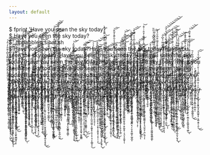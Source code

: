 ```yaml
---
layout: default
---
```

$ fprint 'Have you seen the sky today?'  
$ Have you seen the sky today?   
$ ./jpdabbles_sihat.sh  
$ Have you seen the sky today?Have you seen the sky today?Have you seen the sky today?Have you seen the sky today?Have you seen the sky today?Have you seen the sky today?Have you seen the sky today?Have you seen the sky today?Have you seen the sky today?Have you seen the sky today?Have you seen the sky today?
a̸̡̡̳̻̦͍̞̤̩̜̼͇̜̖̭̠̯̘̎̓́̔̔̄̎̿͂͌̓̋̾͂̔̈́̿̃́͂̎͗̿͒͂͒̿͊̈́̈́̀̕v̵̧̛̛̦̜͇͉͎͚̼̱̳̞͎͈͇̳̝̤̥͕̲͌̉̓̓͌̀͋́̆̈̍̀̏̃̋͊̎̚̕͜͠͝ͅè̶̡͉̘̳̲̗̪͇̩͕̮̞͎̪̻͔͚̫̈̈́͒̈́͌̈͑͒̓͘̕ ̷̦̞́ỳ̶̨̛͙̘͈̲̣̞̦̱͑̓́̄̀̍̅̍̀̀̒̾͐̈́̏̓̌͌͊̃͋̂͛͐̃̀͌̀̽͂̏̆͘̕̕͜͝͠ợ̸̢̻̟̲͙͚̱̣̱̺̺͙̦̬̩͎͔̦̃̋̈́̀͛́̂̓̒̏̈́̋̓̎͑̔͘͠ụ̷̡̡̞̫͇̣̻̪͚̠̜̥͍͉̱͖͉̩͇̯̼̫̺͍̬̲̦̮̖̠̲̟̱̮̮̗̖̳͓̝͇̓̊̂̈́̊͌̂̊̔̈͐̈́̃̐̊̃̀̆͑̐̔̄͘̕͝͠͝͝͠͝͝͝ͅ ̵̨̧̛̛̼̭̜̪̤̺̖͕̱̯͖̙̙͓͓̓̄̐̀̆̀͛̒̎͐̾͂̏́͂͌̀̇́̀͆͒̍͒̾̓̕ș̸̡̧̺̯͓̘͕̹̦͍̳̥̙̹͚̮͓̭̠͔̠̬̱̩͍͉̟̻̓̈́̓̀̎̏̄̑̊̏̽̉͊̃̀̊̈̑̇͒̒̐̍̈́̀́̈́̍̐́͘͝͝e̸̡̛͔̥͕̰͈̦͕̞̳̻̲̱̪̣̞̩̤̞͉̰̣̺̰̥̮̮̼̲̖̼̻̍̌̈́̌͑̏̒͂̈́͗̇̀̇͒̚͘͘̚͘͘ͅͅę̷̛͙̼̬͇͔̪͓̜͖̞̯͚̖̮̪̜̠̙̥̺̯̠̳̺͋͋̍͒͛͌̀̑̏͒͆͛̂̍͂̐̾̽̈́̿̽͗̈́̀̌͒͗͑͗͘̚ͅn̶̢̮̺̻̖̉̈́̆̀̈͌͊̕ ̷̧̛̙̳̮̝̩͖̗̪͕̦̪̝̻͖̱̲̦̻͙͙̑̏͌̌̄̓̌̀̏̄͛̈́͛̃̃̈͆̎͝͝t̷̢̨̡̢̡̺̫̝̘̯̣̪͎̱̳̪̭̞͖͙͚̪͇̥̘̮͖͎͓̙̰̪̯͖̙̼̳̂̓͒̉͒̌̒̒̾́̿̈́͊̅͘͝͝ͅh̴̳͔̰̦̲̠̺̲̗̰̪͖̾̅̽̈́͗͑͒̒̂̂̉̽̈̔̀͊͌̅̑̏̑̾̏̕͘̚͝͠͝ͅe̸̡̢̩̬͚͇̙͇̼̦̙̠̣̤̘̹̥͕̖̺̱̥̤̟͔̼̠̝̯̞̼̹͎̓͆̎̃̈́̀̈́̂̽̃̅̾͂͂͊̇͌͂̔̑̍̈̅̔͗͊̋͌̇̓̆͋͗̍͂̍͘̕̕͝ͅͅ ̸̡̢͙̠̟̦͈̬͉̲͉̟̥͎̙̞̩̤̀̈́̈́̎̋̅̉͐͋́̿̋̑̋͗̐̃̔̒̕͘͝ͅs̶̢̛͉͍͍̬͎̱̹̬͙̬͚̞̜̹̱̹̮̍̑̿́̀̐̈́̓͊̈́͌̂̑̾̕̕ͅͅk̴̨͎͉͈̱̯͉̦͇͙̠̙͎͍̠̣̺̼͖̬̜̜̘͍̮̝̜̟̳̲̤̫͔̣̖͖̞̮̼̏̋̏͂͂̈́̓̾̒̽̀̂̈́́͝ͅy̴̛̛͕̘̙̙͖̫͙̫̖̻̝͒̏̎̽͑̂̀̔̓͊͐́̀̈́͐̊̓͊͆́̈͐̿̈́̑̆͆̉̇̉̀̋͂̚̚̕ ̸̡̧̧̨̼͇̩̻̼͙̟̺̪͎̼̰̩̱͓̖͖͈̝̯̼͔̥̞̰͔̰̗̻̠̪̼̹̟͈̙̝̼͎̞́̈́̀̇͑̈́̎̏̐͐̀̑̄̀̋̒͑̈́̅̃̈̾̊́̅̔̂͋̇̌́̕͠͝t̴̡͚̄͗̐̀̚͜͜͝o̴̢̡̪̥͙̥͇̠̭̦͇̤͚͕͓͉̙̫͌͆̍̆̿̽͊ͅd̴̛̛̂͂̇͊͐̓̆̾͛̏̓̈́̓̆́̔͆̂̂̏̋̿̈́͒͆̌͜͝͝͝͠͝à̶̧̨̨̢̨̧̩̙̦̳̖̟̱͔͔̥̝̳̩͇͇͚̤͓͍͎͉͈͚̮̜̫̬͎͖̺̥̖̣̼̤̬̅̎̐̀̔͛̉̊̉̅̍̎̏̓̆̋̈́̓̀͗̿̈́͌̉̀̎̈́͛͛́͂̚͜͝͝͝͝͝͠͠͝͝ͅͅy̶̡̨̢̖̩͈̗̭̬͓̳̟̙̞̣̬̩̺̹̯͔̦̠͖͚̲̺̹̔͊̉͛̒͛͗͗͊̋̉͑̔̂̓̈͋̈͛̇̎̓́̈̇̈́͑̕͜͠͝͝͝͠͝ͅͅ?̵̡̨̢̧̛̝̗̜̼̦͕̺͔̬̙͙̠͖̞̲̫̼̲̩̆̂͋̉̊͑̋̒̈́̽̑̑̅͊͂͒̒ͅ
̶̨̡̨͓͎̰̹͈̰̰̮̟͕̲̭̪͕̞̟̜̰̝͓͎̟͎̦̙̳̺͔̪͖͎̻̞̰̉̈̾̔̑͊̋́̐͛̎̇̓̔͊͂̚̚͠͝͠͝Ḩ̵̢̡̡̟̟̬͇̥̞̟̞͙͈̣̹̠̝͍̹͍̞̫̣̠̤̱̘͍̪̻̬̪̮̯̖̜͔̦̙͔̼͕̮̿́́͜͜a̷̞͎͈̼̭͈̫̭̼̲͉̲̤͎̐̏̅̔̉̇͋̄͒͆̔́̃́̇̂̇̎͛̕͘͘͝͝v̷̨̧̡̢̢͕̭̘̟̤̯̦͉̘̩̮̦͔͙̟̬̪̫̰͈̝̯͖̳̥̦̬͎͇̰̞̯̖͈̩̻̮̾͛̐̀͌̍̂̔̂̑̈́̕ͅͅê̵̢̨̡̢͙͔͉͖̼̱̼̻̳̠̲̫͖̯̥͕͈̘̳̝̗̤̖͇͚͈͔̊̾̓̇̊͋̈̇͗̈̆͆̊̊͂̈́́̾̂̇͒̋̓͋̂̌̄̾͘͘͘͜͝ ̵̲̣̠͑̈͊̋͋͛̈͑̽̀̄̏̀̅͝y̵̢̛͙̜͖̫͓̦̘̘̬͙͔͎͕̤͔͔̾͊̊̃̋͌̈̄̾͆̒̀̈́͌͊̈͌͑͗͒̊͒̏͐̆̇͂͊͛̄̋͂͑̕͝͝͝͝o̷̧̢̨̠͖̰̼̻̯͕͔̳̘̯͈͚̤̝͙͎͓͕̼̮̟͕̰͓͈̣̻̱̲̬̰̠̔̀̀̉̈́̀̈̾͗͗̔͆́̃̀́̃͜͜ũ̵̢̧̮̙̤̩̹̭̹͔̜̮͍̺̮͕̼̜͂͒̕͘͜͜ͅ ̵̡̢̛̻̘̟̪̥̮̫̞̣̦̰̫̝́̔̈́͒͒̾̂̆̎̉͌̓̏̏̅̿̂̍̃͆͐͌̈̃͐̍̇̋̉̚̚͝͝s̸̡̢̨͔̩̥̰̫̝̝͚̻̱̺͓̦͇͍̤͎̰̹̬̪̠͙̯͈͔̟̭͍͈̺̥͓̘̙̞͉̥̩̩̒́͒̉̓̏͐͆͒̀͋̍̎͊̇̆̇̾̌̎̅͆̀̍̏͘͜͠͝͠ͅȅ̴̡̧̛͚̠̼͖͕̤̫͎̼͖̩̰̦̰̣̤̠̖̝̪͙̹̒͊͊̉̓̑̅̐̄̓͗̀͗̊̑̉́̇̌́͘̚̕͜͝͠è̵̢̧̧̛̜̺̹͇͈̣̫̦̯͎͉̦̥̥̙̥͖͈̱͖̩͇͔̬̤̣̖̗̤̞̥̪̩̤̬̬̳͌̌̊̓̐͐̽̔̈̄̃̒̾̀͊͋̋̇͊͂̃̓͛̏̔̈́͑̚͘̚͘͘͜͜͝͝͝n̸̠͙͉̘̗̓̏̓̇̒̉̀́̒͌̈̇͗́̓̇̚͜͠͝ ̵̨̢̡̥͇̙͓̜̻͖͖̖̻̯͎̪̥̖̳̗̇̌͛̔̋̋́̉͒͒͂̅̽̇̈́̈́̓̇͐̊͗̌̋͆̿̑̏́̐́̃̉͘͘̕͝͝͠͠͝͝t̷͉̬̦͚̲͕̮̉͂̒͋̔̓̎̌͂̈́̃̏͋̈̽́͛͋̀̈̇̒͐̓̂̓͆̈́̀̀̒̌̈́͘͘͜͠h̵̢̡̢̛̹͉̤̼͈͖̙̯̗͉̠̜̟̻̩̙͙̻̳̩͎̦̝̟̤̠̟̗̪͎̲̗̞̳̪̥͙͖̫͎͊̎̑̊̀̇̓͆̉̄͑́̐̓͗̈́̈́͆͐͆̑̽̃̕̕͠͝͝ͅͅë̵̢̺͍̹̹͓̦̖̪͎̝̪̻̯̟̣̺̜̥̺̼̫̟̘̲̟̣̰̭͉́̓̒͑̓̆̅͐̀̉̅̈́̀̀̀̾͌̃̃̎͐̊̋̅͋̉̈́̌̈͗̐̆̏̏̕̚̚͘͝ͅ ̵̡̨̖͉͈̐̽̌̂s̴̡̛͙͉̠̹̠͕͍̜͇̭̼͗̐͛̀͒͆͛̿̏́̍̔̀̌̔̒̔̀̃͘̚͘͘͜͜͝͝k̸̢̻̥̻̥̦̮̻̻̺̜͙̭̞̼͓̤̙̩̩͎̯̞͓͕̞̪̻̬̲̩̘͈͚̞̱̱̎͊̑̑͒͊̔́̎̀̓͗̔͜ͅy̵̨̛̯͇̥̺̞͒͛̏̓̏͋͋̌͊̉̈́͗̃͌́̀̍̇̓̈͌̂̐̅͆͒̽̈̄̇͒̃͘͘͘͘͝͝͝͠ ̴̢̡̹̗͚͙͙͔̉͛̊̈́̇͘ţ̶̧̧̢̡̡̛̘̠̱̺̩̩̪͙̼͉̳̰͇̫̱͉̜̠̝͓̣̹̹̬̦͉͇̹̓̅͌͒͗̏͊̈́́̽̄̈̍͑̂̈́̀͛̀̊̈͋̄̿̔̍̄̇͘͝͝͝ǫ̶̧̡̛͇̤͕̺̤͓͙̲̫̙̯̂̓́̀̀̌͒̂̅̾̾͐͆̏̇̍̋̃̐͊̀̾́̕͝d̵̛̯͚͇̦̻̬̝̞̘̭͖̣̠͓̬̰̅̽̓͗͗͆̑́̀̔͌̆͋̾̍͒̚͝͝ă̵̧̢̛̛͓̩̭̺̻̱̮̭̜̯̪͚̦͇̘͎͓̞͖̪̹̳͕̙͒̈͂̑͊̓̀̉͗́̅̓̈́̊̌͆̈́̾̔̅̅̈́̚̚͘̕͝ÿ̵͉̮͕̘̘̣͎̠̳͉̟͍̖̱͓̹͙̫̬͕́̒͆̉͆̽̿͌̽͆͆̍̂̾̍͛̈͑͆̑͒͒́̈́̒́̉̆̅̾͑̽̽̀̂̿̌̆͜͜͝͠͝͝ͅͅ?̶͎̣̟͚̗̲̗̪̥̎͗̔͑͆͂̿̐́̾̍͂̿̔̐̅̇̄̃̿́̈́̒̂̿̽͌̌́͛͒̋́̀̏͑̈́͊̈́̚͘̕̚͝͝Ḥ̶̢̢̡̡̟̬̗͙͈͉͉̬̦͕͔̊̈̀̐͐̌̿̂̓͋̄̍̃͒̀̂̐̄̈́͌̀͘͝͠ą̴̛̪͍̯̝̪̘̗̖͓͙͗́̅̀͊̒̎͆̓̍̎̈́͘̕v̷̡̛̤̻̘̞̥̳̥̪̝̘̯̙͋̾͗̑̕̕͜͜͝e̷̡̞̜̪̗̮̦̙̘̟̮̭̊͌̈́̄̓̊͆̌̈̂͒͒̌͊̾͘̕͜͠ ̶̨̧̝͇̯̳̫͍̗̪̘͚̖̦̳̖͚̭̯͔̋́̄̈́̇͆̄͊̈́̐̔̃͆̿̿͊̎͋̈́͜͜͠͝y̶̡̧̛͙̣̜̲̰͎͓̲̝͓͇͔͙̼͈͚̖͇̩̼͈͙̙̞͔̱̩̜͔̪̪̯̼͒̿͊̇͊̈́̂̀̋͌ͅͅo̵̡̨̡̧̢͍͍̟̖̯͚̤͖̮͖̪̺͚͉̟̹͖̩̘̎͋̓̀͌͗̉͆̃͋̀̈͊͛̐͗̓͋͜ư̷̡͉͚̭͓̳̘͛̀̉̈͋̔́̏̀́͋̇̀̃͐́̍͘͘͝ ̷̧̞̎͛͆̀̉́̉͑̈́̅̈͆͂̂̕͝͝ŝ̷̢̡͚̰͈̲̺̳̖̯͕̼͙͖̳͍̯̖̻͓̗̜͈̙̝́̈́̓̔̀̌͐̅͛̉͂̐̓̇̇͐̏̊̓̋͗͐̋͊̿̚͜͜͝͝ͅͅe̵̡͕̠̫̹͉̗̤̥͐̉͘ë̸̖̣̩͕̺̣͔͇̳̭̲̪̱̟̹̆̂̈́͑͒̉͘͘͝n̶̨̼̰̳͚̲̝̣̼͍̳̗̦̰̣̬̣̝̣̞̰̝̪̺͉͋͗̓̂̈́̓̈́͊͐̌̌̈́͗͗͂̿̾̈̒̆͌͗̉̓̀͜͝ͅ ̷̠̺͗̊̈͊̓̇͌̓͛̆͋̎̑̎̒͊̑͋̓̂͐̌̈́̕̚͝͝͠ẗ̶̡̙̬̳͚̭̟͍͖̥̹̖͉̟͇̫̎̌̅́̊̈́͛̅̚̚͜ͅh̸̡̢̧̢̧͕̜̣͍͍̹̘̩̯̱͇̮͇̳͉͚̼̠͓͚̼̲̣͎̦̻̻̮̬͚͖̟̰̓̈́̆͂̐͒̂̿̃̊̈́́̀̌̂̓̽̑́̉̆͜ͅe̶̮͚͕͈̻̜̤̜̖̠̥̖̙͖͙̍̾͆̈̏̊̀͠ ̴̧̧̧͇̣͕̻͕̣̿̔́͗̅̊̊̈́͒̽̈́̀͑͑̽̽́͑̍̉̆́̄̒̓͌̆̇̈́͌̍͘̚̕͝s̴̡̘͖͎̲̤̘̝̝͔̬̰̺̝̘̟̞͔̗̟̖̗͈͉̤̩͇̤͜͝͠ͅk̴̢̡̡̡̤͕̱͔͇̘̘̞͔̪͉̤̬̩̯̪̼̯̝̖̫͕̖̥͙͍̲̫͒̽̋̿̔̓̏̓͒̽͘̕͜y̴̡̨̺̭̤̗̺̘̱̭̭͙̤̤͖̟̐͗͛̔̓̋͐̃͛̂̃̎ͅ ̶̛̛̙̝̤̳́͑̔̆̇̉͗͋̒̊̇͂̋̔͂̅́̃̀̔͒̓́͛̂̌ẗ̵̨̢̧̨̟̞͎͚͎̬͉̥̣̮͈̙̩̞̱̼͓̦̝̺̦͉̙̩̲̻̮͎̤̤̳̙̩̙̙́͗̈̍̈́͊̔̐̉̽͆̈́͗͂̓͌̀̈́̍̇̆͂͑̅͌̚̚͠ͅo̶̳̪͋̋̀̽͋̋̾̊̽̽́́́͝͝d̴̨̛͉͔̩͎̪̓͆͂͊̏͒̒̌̏̇̅̈͂̈̋̊̐̈́̑̍̏̓̉̾̓͒̐̆̑̋̆͘̚̚͠͝͝ä̶̡̧̛̤̞͕̥͇͍͉̲́͗̈́͋̃̔̓̀̍̂͗̎̈́̄̃̒͐͋̈̓̓̔͂̌̓̆͝ȳ̸̧̲̗͓̟̩̪͙̣̺̹͙͚̺̠̫͉̔̽̋́̅͜?̷̧̺̲̬̪̦̩̯̤̥̝̲̺̰̹̼̤̺̠̭͖̘̦̝͛̍̆̔̔̈̄̈́̅̈́ͅH̶̢̛̛̛̩̹͈̙̭̲́̈̐͑̀̉͆̎̈́͐̓͛̓̋̓͑̀͛̌͐̏̓͐̓̀͌̆̾͆́̓̽̿̔͊͘͘̚͝͠͝ą̴̡̬̺̩̗̥̼͈͍͕̜̩̦̞̻̭̞͍͈͚̝̰͔̼͍̱̪̣͉̠̥̺̮̖̦͙̇͂̏̒̇̏̿͊̆̍̾̒̐̀̃̓̊̓͋̀̈̃͝͝͝͝ͅv̵̢̢̨̧̢̢̨̧̛̛̜̥̳̭͉̜̲̯͓̯͎̠̼̳͓̤̣̰̞̳͍͚̤̮͙͉̹̦̝̦͉͎̮̹͎̀̒͗̈̏̋͒̀͋̈́͋͛͆̓̆̒́̀̎̆̍̃̃͗̿̚͜͝ͅͅe̶͉̞͚̓̐̈́͆͆͑̈́͂̓̆̒̅̄̈́̽̊͛̍̓́̕͘̕͝͝ ̶̧̧͎̳̱̳̤͚͍̠̗̄͌̈͊͐̃̉̀̾͆͐̇́̍̂́́̀͛͑͂̿͆̕͜͝ỹ̷̨̖̺̖̦̻̲̙͓̳̮̋͒̐̍͌̀͆̕͜ö̸̤̦́́͆̈́́̆̓͊̇̌̀̓̄͗͐͑͝͝͠ǔ̷̹̟̯̫̦̖̼̼͇̖͍̩̟̣͕̜̺̒ ̷̧̡̯͔̜̬̩̣̼̻̯̬̼̼̟͕̫̺͕͕͕̠̰̹͍͕͌̀̍͜ͅş̶̡̧̟̣̝̫͙̟͈̳̱͈̞͕͈̳̗̹̗̳̠̹̖̺͙͉̬̘̞̻̭̭̪̑͆̿̇̊̀̒̈́͜͝e̷̡̟͇̭̭͈̞̯̰̹͎̺̼͎͔͛̐͋̄̈́͊̾̾̇͆̀́̒̓͛́͗̊̾̍͑̌̄͘͝͝ę̴̡̨̢̧̧̢̗̞̻͕̬̣̼̟͈͓̯̠͖̻̗̫̖̫̣͈͎̘͓̘̖͙̟̼̖̦̖̺͎̖̤̘͋̇͊̈́̽͆̕̕͠n̷̡͔̻͓̭̦͉̗̺̙̰̽͋͂́ͅͅ ̷̩̳̳̰̣̯͎̺̤͍́̏̿̅͂̾̍͆̓̉̈́̆̅̒̈́̔̊̽͂̿͆̏̋̆̈́̕̕͝͠ͅt̶̢̨̢̢̧̺͎͎̺͍̣̗̤̜͔̻̬̬̣̯̼̫̣̗͖̘͕̞̭̖̘̲̟͇̜̒̒̆̓̆̉̓̂̏͐͒̂̂͆̿͒̑̑̇̍̀̔͜͠͝͝͝ͅh̸̡̢̢̢̨̛͉̘͍͇̱͕͚͓͎̮̻̘̦͕̱͙̫̗̖̫̥̩͚̟̰͎̦̟̳̫̫̺̻͉̻̓̅̍̽̀̄̉̀̓̿͌͌̈́̈́́͋̀̂́̐̉̎̈́͑̀̆̓́̊̉͐͋͐̏̕̕͜͠͝͠ͅȩ̶̡̛̬̭̭̩͍͍͙̪̙̯̯̞̦̞͌̃͆̽̊͋̔͌̈̽̀͋̅̒́͆̓̆̿̓̍̓̓̈́͋̄̈́̍̀̀̈́̎̃͑̎͘̚͘̕ͅ ̴̧̡̗̠̺̲̪̩̻̤͇͔̘͗̊̄͊͒̈́̓͘̚ͅş̴̨̖͔͕̣̙̘̜̳̳̗̤̩̙̖̩̯͙̼̪̬̗̭͇̠̼̞͎̰͓͐̐̅͒̌͋̎̿͑̏̐͑͒̽̆͐͒̀̈́̌͘̚͜͝ķ̸̨̢̨̙̩̯̥̫̮͍̗̰̮̜̫͎̮̪̗̤̭̰͍̠͓̦͓̼̹̺̪͙̦̗̦͖̥̖̔͑̓̇̓̉̐̔̓̀́̽̂̽͊̔̚͘͝͠y̶̨̨̱͙͔͈͖͉͕̤͍̹̞̜͓̠̤͑̂͂̃͑̓͐̽͑̇̄̐́͜͜͝ ̸̡̧̡̛͉͔͇̠̲̼̘̫̞͙̜̪͈͚̙̜̳̱̗̣̣͙͉̯͈̲͔̗̮̱̆̈́̄͆̄͑̌̒͑͊̅̚̕͜ͅt̴͖̳̬̠̞͕̜̮̟̬͚͕̅̃̆̽̈́̾̔̓̀̓̀̓̑̎͒̍̿̇̓͆̑̉̏̓̃̉͐͒̀̒̏͋͊͘͘̚͝͠͝o̵̡̢̢̨̨̘͇̬̹̳̦̞̬̙̻̟̙̟̦̼̦̰̖͚̙̘̜̻̱̭̱̬͖͕̲͚͇̹̟̠̺̺̜̭͎͗̏̈́̂̈̐̕̕͜d̸̡̨̡̡̧͇̹͕̝̥̱̟̼̠̲͇̤͙̝͇͎͙͉̙̤͎̯̥̰̠͇͈̞̗̜͎̥͚̙̮̳͖̝̗̏͒̓͊̄́̚̕ͅͅă̶̘̗̘̜͓̹̙̺͖̝̪̫͔͇̟͖̬̣̼͍̂̐͛́͋̾̇̈̏̔̐̇̆̓͒̊̔̃̂̓̆̀͒̽̔̏̀̈̅̈̈́̅̋̏̀̈́̊̎̕̕̚͘ỳ̴̛̻̟͕̏̿̃̾͋̎̑̉̆̐̾̂̐̅̆̅͛̏̒͂̄̌̚?̶̨̧̨̨̬͍̬̤̪̤̥̣̪̟̮̲̰̥͉͈̻̦̜͉̯͔͈̞̥̩̞͎̙̼̰̩̘̺̲͚̭͚͇̞̇̒́̀̃͒̏̐̓̅̎̌̀͋̐̏̆̅̆̆̍̏͑̇̃̿̾̈̋͑͆͌́̈́͐́̔̋̍̔̋̓̂͘͜ͅ
̶̡̞̘͚̫̙̯̥̣̠͈̮̖͕̞̖͚̟̱͕͍͈̗̳̑͋͂͆̾̓̎̈͝H̵̛̛̛̛̛̬̯͙̼̲̮̹̼̲̰̥̲͎̼̯͉̗̼̙̦̞̙̟̱̝͓͓̹̮̝͚͌̒̒̐͊́̍̊̐̓̾͗̊͑̿̐̈́̈̓̽̅̽̂̋̂̈́̊͆̋͐̏͒̏̈̕͘͘͝͝͝å̸̢̡̛̖̯̮̻̫̻̙͚̰̥̥͛̈́̈́̄̐̎͑̈́̾̄̈́̑̈́͛̂̀̍̽̏̑̿͜͝ͅv̸̧̠̤̰̖̻̲͉̙̦̭̙̲̱̼͇̳̝͓͍̣͙̻̥̹̙̪̬͕̰̹̬̺̤͈͔̬̖̜̀̈́̒̀̔̄͗̅̉͊̀͊̂̐̑̍̃̂͆́̑̈́̐̎̊͂͊̔̿̚͜͜͝͠͠ȩ̵̡̧̡̛̛͙͍̗̹̝̥̦̙͈͚̼͓̞̘̱͙̮̥̩̗̝̬̤͓̘̩͈̙̝͔̟̤͒̓̓̎̀̆̐̂͑̎̄̎̆̈́̇͝ͅͅ ̴̛͔̰̒̅́̿̋͑͌̓̾͋̊̊̓͌̄̐͑͐͐̀͗̎̃̔̎̅̈́̐̇̾̎̉͊̇͐̂̕̕͘̕̚̚y̷͈͈̰͖͓̥͇͈͈̞̭̗̦͚̯͈̞̆̈̾̏̍̊̄̓̀͒͒̓̽̔̌͐̾͌̇̎̂̀̃̆͊̆͛̀̓͑́̋̈́̐̀̿̓̎̕̚̕͝͝͝ò̷̡̡̖̠̘̹̫̣̥ư̷̢̧̨̩̩̝̮̟̳͉̫̪͖̰̝̭̱̜̰̥̦̲͚̪̯̙͛̌̏̌̇͑́̈͗͆̐̓͌̓͂͊̈́̓̀̈́̆͗͋̊̀̉̀̆̅̆͊͂̚̕͘͜͝ ̸̡̢̡̛̹͎̖͔̗̜̿̂͐̔̍̈́̑̅̏͐̅͒̃̕ş̶̨̢̡̡̗͍̗͙̝̞̲͍͔̤̳͕̘̙̝̯͕͍͉͖̼͇̲͍̟̙͔͇͉̲̲̦̻̪̳͇͗̉̓̏̇̎̀̆̑̀̂͘̚͝ͅȩ̸̧̛͔̙͓͈͔̣̠̮̖͕̗̻͕̻͈̭̥̩̲̜̺̙̪͍̬͎͈͉̯͛̋̊͑̇̋̋̒̓̓̿̒͂͒̎̍͂́̀̂̌́͒̓͐̾͂̽͐̌̑̆͑̍͋̈́̑̈͌̾̒̕͜͜͝͝ȩ̷̨̠̻̠̰̥̰̟̹͚̤̮̙͇͈̰͈͙̬̅̿́͗̋̈́̓̈́́̓̂̌̄́́̄͂̾̈̏͊̒͆̇̀̃̂͂̿̄̈́͐̓͋̀̌́͑̂̈́̚͜͝͝ͅn̸̡̡̛͚̪̦̤̱͈͉̓́̈́͆̽̓̉͗̈́̅̿̓͝͝͝ ̴̛̲͈͈̤͈̹̦̺̯̮̙̪̩͖͇̝̻̀̿̑͒͒̽͑̾̓̋̿̊̓͆͗͝ͅͅt̴̨̡̜̭͕͓̠͙̳͉͓̼͓̞͗́̂̌̀̒̏̿̏́́̍̉͛̑̓͑̾͐̊͛̚͜͝͝͝ͅh̸̢̨͙͓͉͉̳̹̥͎̦̗̬̖̺̲̺͚̜̼̻͎̪͙͔͓̝̎̀͜e̷͕̹̩̦̳̮̘̬̘̝̐͊̈́̈͐̋ ̷̨̨̢̛̛̤̪͔̰̭͕̟͖̖̙̝͍͎̘̩͎̯̝̤̭͍̭͇͓̭̙̩̞̯̠͍̰͖͕͇̈́̈́͒̔̑̓̿̂̈́̆͌͐̍̓̀̉͗̽̑̚͜͝s̴̨̢̡̧̛͍̟̹͙̜̳͎̥̣͇̺̰̠͓͍͈͕̙̜̘͙͉̖̩̭͈̱̪͓͕̯̫̩̱̞̩͖͉͛̃̐͒͋̿̑́͌̈̂̅̔̉̿́͋͂̈̄̎̚̚͜͠͝ͅk̷̨̨̡͎̤̮͔̲̦͕̟̣͙̫͙̜̰̤̗̯̘͔̣͇̘̪͓̦̓̂͛̇̈̅̒ẙ̴̢̲͎̘̞̬̞̮̩̯̳͉̩̪̖̮̪͓̱̜̭̊͑̈́̒̏̓̄̈́̄̋̑̿͑̾͂͊͋͘͝͝ ̵̡̡̛̜̩̫͕̣̺̦̲̝̰͈̱̜͕̭̠̮͚͈͉͚̜͓̦̦͙͙̖̠̦͓͈̖͙̙̰̿̄͐̆̏͂̐̋̌͌̇̇͛̈́̿̆̽͆̈̓̇͑͊̍́̈́̀̏͘̚͘͜͜͝͝ͅt̸̛͕̒̊̈́̀́̅̓͛͋̐́͆́̈́̎́̒̇̈́̂̓́̈̊̚ǫ̶̨̧͚̯̙̗̩͉͍̝͚͎͇̞͎̼̅̈́̓̈́̍̋̑̋̄d̵̥̘̯̣̥͈̩̜̭͕͍̖̱̗̥͕̬̣̯̦̫̏͒̈́̊̃́́́̿ą̵̡̰̥͉̭̤̠̪̠̤͉͎̤̘̠̭̰̥̺̱̝͍̫͕̤̠̭̖̍̈̓̃̄̌̊̂̑͆̍͒̀͋̾̿̿̂͌̂̿͒̔̕̚̕̚͘͠͝͠ͅͅy̷̢̪͖̬̬̖̫̱̟̟͉͆̂̔̓̈̽̉͒͐͐̈́͗͆̑͋̀͌̿̾͂̆͊̑̓̋͆̽̈́͆̃̄̋̊͘͘̚͠͝͝͠?̸̨̛̛̛͔̯̩̙͔̰͉̓̾͗͗͐̃̎̈́̓͊̒̾̄̒͐̕̚͘͝͝͝͠
̴̨̢̨̡̬̺͍͓̟̠̥̦͙͎͓͉̱͓͈̖̖͇̼̟̩͉͚̤͍͕̬̣̘̼͚̺̖̹̪̊̇̏͛̄͋̇̽͐̀̆̑̀̀̉̂͐͗̀́́̅́̓̍̀̎̆̐̐̕̕̚̕̕̚͘͜͜͝͝͝ͅH̴̡̡̡̝̳͙̮̝̲͍̖̲̣͇̯̲̗̭̲̬͇̻̜͕͔͉͎̪̗͇̯̅̔̓͜͠ͅą̶̢̛̦͇͍͓͚̫͍̫̩̟̑̑̓͋͛̓̑̀͛̀͊̑̓̓̔͜͠͠͠͝͝v̶̧̡̨̛̘͈̱̦̯̯̳̱̣̜͙͚̹̯͍̙̟̯̬̱̮̬͕̠̭͖̙̥͔̹̰͕̗̫̺̘͑͑̒͊̏̓́͒͗̾̉̑̎̀́̂̔̏̚̕͝͝͝͝ͅͅė̵̢̡̧̲͙̜̹̝͍̮̰͉̠̪͖͕̗͙͕̰̠̭̣͙͕͚̼̜̫̙͎͛̍ͅͅ ̸̧̤͖̟͍̬̼̼͇̪̞̠͙͈̝̯̱́͗̔̈́̈̈́ͅỳ̷̨̛̤͖̱͈̞̥̩̪̯͔̠̩͉͓̽̆̓͂̓͂̅̉̀́͂̐̇̈͌̈͘͘͝ơ̵̛͉͔̠͓͙̫̏̀̿̋̇́̉́̍̚ư̸̢̢̨̧̡̘̣̥̣̝̜̻̼͙̘̙͖̩̳̟̻͖̳̤̲̼̙̭͈̦̮̙͚̯̟̖̣͉̯͔̩̬͚̈́̈́̀̏̍̇̃̌̏̽͛̍̀̈́͘̚̕͝͝ͅͅͅ ̷̧̨̛̰̹̟͚͕̬͓͓̬̼̠̺̓̈͑͋͑̓͆̌̀̊͆̎̈́̂̀́̐̋͐̐̀͋̍̀̊͘̚̚͠ͅș̵̢̡͉̯̬̥̪̙̪̟͙̫̜̟̠̭̇̐̀̐̌̉̋͒͛́́̅̈̚͘͘͠ͅe̷̡̨̢̛̛̩̫̟͍͕͍͎̩̝̠̪̮̝̭͖̮̦̠͖̮̻͈̜̮̼̪̞͉̗̹̬̞͍̫̳̞̜̺͍̲̥̊̈́̐͌̌̾̿͒̀͐̽̓̅̀̌̏̽̔́͑͐̋̉̃̅̓͆̔͑̅̅͗̀́̔̾́́̎͝ė̴̛͚͍̞̼̤͋̿͊̿̀̽̈́͆̆̑̆̓̐̏̎́͗̈́̃̋͑̒̍̅̒̾̑͋̈̚͠͝n̸͇͕̬̱̒͂͆̏́͐́̓͗͐́̉̈̔̀̈̿̂̃͋̆͝ ̵̡̧̡̰̗̥͚̱͉̻̻̤̤̥̝̞͇̭͚͚̪̖͉̤̱̬̫̘̭̩̝̝̯̫̯̺͇̻̘͓̬͎̎̒̿̃̿͋̍͛͊́̍̌̏̄̄̓͌̏͘͝͝͝ͅţ̵̧̧̧̡̬̖̣̬̣̹͔̺̮̩͍̳͓̫̥͇͌̓͂̏̆͒̑̌̊̿̓͆͒̂͌͊͑̈̈́̈̊͐̉̚̚͜͝h̶̨̢̧̢̛̹̮̻̜̞̠͉͖̼̫͉̠̬̲̳̙͈̱̯͚̫̳͉̬̙̝͉̫̫̖̬̦̯̤͕̰̩͎̎̂̈̌͌̈́̓̀̀̀͑̑̐̋̃͛̊͆̄̔̃̿̄̂̓̚̚̚͝͠͝ͅẽ̷̢̟̦̟̥̟̺̖̘̘͚͉̬͋͛̏͌̇̈́̓ ̴̢̛͚̱̫̥͕̠̰͉̙̼̫͖̜̰̹̭̣̰͖̭̱͈̣̠̘͙̫͛͑̋̀̅͆̂̓́̌̃̽̈́̃̌̑́̓͗̑̈́͋̊̐͊̂̃͋̀̓͒̆͜͠͝s̷̨̢̡̡̧̡͖͉͙͇̤͇̝͉̰̗̳̮̲͓͔͈͖̗͎̫̻̭̗͙͓̯̩̰͚͖̯̰̬̻̹͇̋͂͊̎͐́̌́̓̄̊̂̃̉̾̏͂̿̋͌̂͂̽̅̍̋̎̇̀̕͘̚͘ͅḱ̷̦̤̠̗̲͖̗͔̠̬̟͕̘͈͖̖̣͙̺̹̄̇͌̅̌̆̇̌̆̓̓̓̄̈̄̈́̈́̄̌̆̆̇̅̑̃̌͘͘͜͠͝͝͝ͅͅy̷̧̻̟̫̬͕̦̫̬̰̣̤̤̪̱͇͉̦̳̯̜̯̣̺͔͈͎̬͕̦͂̍̃͒̓̊̃͌͊̋̄̓͆̌͛̍̄̂͆͒̌̇́̔́̈́́͛͗̀̏̊͊̊̂̅̅̈͋̅̌̈́͐̑͘ͅ ̸̡̧̡̨̯̘̻͇̙̠̳͍̖̞̖̫͉͖̤̻̩͎̰̺̞̞̲̯̤͇͖̳̥̎̐́͆̾̉͑̌̔̂̈̿͌͐͋̿̏͋̕͜͜͠͠ͅt̶̜͖̞̤̙̠̣̩̪̩̩͉̭͖̤͇͙̟͈͓̥̹̠͉̖̙̗͈͉͓̆͋̑͜ờ̴̡̨̢̻̘͇̩̟̜̗̩̺͈̰̞̝̜͉͑̽̏͆̓̐͋͊̋̎͌͒͊̊̂͛̇̆̋̓̓͆̓̏̆̉̄͌̎͑̄̐͜͜͠͠ͅͅḑ̸̡̧̨̛̛͈͙͖̺̙̞͇̱̞͔̝̥̖̩̭̲̬̗͓̞̎̈́͗͆͊̀̃̌͋̓͒̉̈́̆̈̈̍̊̈́̊̓̔̐͗̂̄̂̒̒̑̅͂͘̚̕͘͝͠͝͝͝͠a̷̛̟̭̞͍̘͋̔̒͐̓͐̓̿͗y̸̢̨̛͓̯̮͕̤͔̭͙̜͓̮̝̻̳͙̰̹͙̥͓̟̥̖̹̺̳̤̪̣̅́̾͑̈́́͛̊̂̊̆̕͠͠͠͝ͅ?̵̢̨̨̢̧̢̢̬͇̹̟̣̩̜͈̞̮̩̩̲̙͕̳̮̣̘͔͔̳̣̱̗̺͈̳̮̹̪̗̬̗̫̝̝̄͂̂̍͊͌̑̂́̆̚͜͝͠ͅH̸̡̞̥̫͉̠͖͕̱̞̝̦̝̼͎̱͗̑̏̏̊̈̍̏̓́͑͗̎̑̋̂̆͗̈̃̎̿̈́̓͒̔̆͂͐͂͛̾͊̓̏͛̒͘͘͘̚͜͜͝͝͝͝ä̴͔̰͇͑͌̀̅̉̐̎̅́̽̆̽̈́̓̈́̈́̆̌͗̇̽̉̀̏̍̇͑̏̃̇̀́̏̕͘̚̕͠͠͠ͅv̴̲̭͔̳̦͉͕̼̥̘̫̟͇̩̬̽͑͋͐̄̏̈́͆́̊̀̿̀̑͗̽̕͘̚̕͘͜͝͝͝͝͠ẻ̵̡̢̧̨̢̛͕̙͎͕̞̟̞͎̯͚̬͔̙̙̫̜̫̪̩͈͎̯̲͚̖̯͈̘̮̻̽̎̀̑͆͛̌̽̓͗̉͂́͑̒̓͑̊̂̐̿͛̊͛̒̈́̆̓̓̀̍̚͘̕̚͜͝͠͠ͅ ̵̲̼̙̣̫̂͆͊̌̒̅̈̊̑́́̏̾̓́̔̐́̅̕̕̚͠͠͝͝͝ÿ̴̡̤̖͔̝̪͉̝̺̤̰o̴̝̹͎̙͙̯̭̭̹̥̳̠̲̩͇̮̖̿͑̓̐̇͑̑͌̅̎̀͊͑̓ͅų̶̡̱̮͔̞̖̟͙̝̞̮̱̥̲̟̥̮͍̲͖̥͓̹͙͖̤̯̭̠̖̯̹͋̓̓̑̿̋̾̔̿̑͗̍̀̆̈́͋͋́̾́̈̓̉̕͜͜͠͠ ̵̡̢̛̖̣͙̬̘͍͇̘̖̓̈́̔̇̃̒̓̑́̓͑̆̄̾̀͛̄́̈́̈́͒͗̂̾͌̓͝ş̶̢̧̨̛̛̜̥͉̫̝̜̹̪̤̣̖̩͍̗̪͚͉̯͖̲̣͇͍͎̭͉̹̹̣̹̺̗̏͑͒̌̔̇̈́͗̀̿̐̆͆͌̋̇̎̀̿̆̉͐̕͘͘͜͜͝ͅͅͅͅe̸̡̨̛̛̞͔̠͓̳̯̪͚̠̣̥̠̺̲̳̫̺̱̗̻͐̐̊͊͋̄̀̎̂̆̀͊̏̓̅̈́͒̿͆͂̀́͌̉͂̀͌̈̾̈́̓̉̌̓͗̎̇̈́̄̚̚͝͠ḝ̵̰̗͇͈̦͍̗̬̥͉͚̻͈̙̫̻͖̥͔̝̣̗̩͜ͅn̵̛̛̛͙̩̭̞̪͍̥̗̰̼͔̍͛͊̾̔̄͐̂͊͆̂͂͂̑̿͑͂́̐̈́̑̃̄̂̓̍̽̆͊̌͋͠ ̵̠͔̫͈̳͓̏̐̆͒̄͠t̷͉̤̹͓̠̹̹̝̥̣͖̠͉̂̄̋͊̌́̏̌̔̀̑͂̂̇͊̊̐̃͒͑̔̄͊͝ḩ̷̖̣̙̰̜̹̹̠̣̫̼̗̫̩̮̫̺̭̠̝̯̦̙̹͈̭̹͖̩̞̭͇̟͒̏̐̎̏͛́̆͂̒̆̈́̀̓̂͘͘͠ḛ̴̥͕̳͚̥̞͔̜̙̘̟̯͍̖̬͖̱̥̹͕̥̪̄̊̽̒̿͂̊̐͆́͑̒̆́͐̒̓̆̀̓͐͛̍̀̎̍͘͘̕͜͜͠ ̴̧̨̛̖̗̫̼̫͔̩̲̬̤͕͙͖̦͈̮̲͓̰̭͔̹̝̹̜̞͉͍̓̇̋̄̈̋̀̔͆͊̉̀̈̈́͑́͂̉͘͜͝͠ͅs̸̹̰̽̉̈́̿̉͌͑̽̇̐͒̀̓̍̿̌͛̍͑͠ķ̶̛̖̘̮̟̦̞̥̭̱̦͎͕͚̫͇̘͖̙̻̟͔̓́̎̀̌̑̊̓͗̎̈́͐̀̈́́̐̀̾̑͆́̃͛̅̂͊̓̽͒̔͐͘͘̚͝ͅy̵̰̝̘̫̦̲͇̐̔͋͆̾̉͗́̑͆̈́̀͒̚̚ͅ ̸̨̧̡̨̛̺̦̱̰̭̪̞̹̹̲̩̻͈͎̖̰͖͇͚̿͂̀̊̓̽̓̃̓̀̋͆̽̓̀̅̀͒̏̅̄͌̀̉̔͌͘̚̕̕͝͠͝͠t̷̢̧̫̜̮̗̝͖̭̜̥͙̳͎͉̬̬̻͍͎̲̫̪̘̼͈̼̙͎̻͑̆̀̏̓̋͜͜͝ͅͅơ̸̢̡̢͍͕̬̝͕̩̙̳̘̖͓̱͓̪̮͈͖͙̗̤͎̫̯̭͉̳̱̲͕̳͈̩͚͔̖͈̟̬͒̅̂̓͋̈́͆̈́̐̃̉́̃̆͜͜͝d̷̢͇̦̈̑̅͐͛͑̚̕ă̴̛̯̼̭̙͇̫͍͙͚̠͇̮̥̩̫͓̻̞̮̰̻̻̗͓͎͌̈́͑̓̔̐͌̊̌͑̾̒̏̓̀̈́̀̅̒̂͂̅̈́̒̏̊̚͘̚͜͝͝͠͝y̸̢̨̧̛̱̣̰̤͕̯͔̬͎̞̫͓̝͈̘̲͔̪̳̥̘̭̘͓̜̣̦̮͚͂̎͋̔͆́̐̒̽͑̈͊̃̅̾͆́͑̆̒͌̂͗̆͊̈̽́͑̆̈́̃̾̄̏͊͘͘͜ͅ?̷̧̨̛̬̰̗̱̤̭͖̻̼̰̭̰̝̰̻̦͔͕̝̪͎̘̘̳͕̬̾̓̓̍̉́̈̊͌̑͗̿̉̓̍̒̏̿͗͑̆̔̔̀̓̕͠ͅ
̵̨̡̨̡̢̟̹̖̬̠̼͙̭̬̭͚̻͔̱͔͓̳̪̝̲͇̤̝̙̫͓̺̹̲͖͐̏̐̉̑̎͛̃͛͛̒͛́͌̽͑́͂̈́̉͘̕͘͜͝͝͠H̷̛͕̰͙̼̫̩̬͙̼̻̯̜̘̹̳͎͙̤̒̊͋͂͆͌͊̒͛̽̓̊͒́̃̔́̕͘͘ͅͅa̸̢̪̬̦̯̫͖̠̝̪̝̣͕̖̰̖͌̈́̍͛̀͋͛̾͋͆̍̀̅͌̈́̚̚̕͝ṿ̴̧̨̧̧̨̝̻͕̩͓͙͖̥͎͙̝͇̪̹͙̞̗̫͓̺̳̭͔̻̲̓̈͛̓̔̄͒̈́̄͠ͅẽ̵̬̟̼̈́̉̂̃̍̓̔̓̇̉̃́̈́̉̒̐͌̂̂͑̒̿̇́͋̈̀̆̕͝͠ͅ ̷̧̤̲̗̹̳̜̟͉͕͙̪̝̯̠̹̘̥̪̬͉̈́̑̈͒̽̽̀̓͊̏̓̅̽̈̽͗̾̀͐̓̓̈́͗̍̎͒̒̏̄̈́̏̋͒̑̎͂̏̒̚͝͝y̷̢̧̢͎͚̥̭̘͕͖̜͚̮̜̼͍͉̪̟͍͍̬̠̜̤̳͇̪̙̹͙̟͈͖̆̋͋͋́̿́̾̽͛͊̐͑͋̇͑̌͊̎̎͜͝͝o̸̝͚͇̪̰̙̤̙̩̼̙̹͉̿͑̔̆̎̊̽͛͌́͂̈͛͜͝ư̷̢̧̢̢̢̦̺̭͙͙͔̰̯̻͓̝͓͇̺͈̭̪̠̲̯͈͙͈͚͉̤̰̥͇̳̌́̽̎̒̌̊̈́̏̽̄̋̾̍̓̏̓̓̿̌̅̚̕͝ ̷̡̛̜̪͙̄̂̽̽̈̈̈͘ş̵̡̨̛̼̹̮͇͙̣͓̤̠̗̳͎͓͕̤̫̭̪̩̟̪͇͇̠͔̮̀͋̄̂́̽̾͐̀̒̄́͑̔̄̓̓̉̉͒̋̍͗͌̑͑̔̏̇̆̅̃͂̿̀̀́͋͘͘̕͜͜͠͝͠ę̵̧̻̱̻̹̤͈͍͙̖̦̬̀̌͒͑̀͌͐̈͂̆̏̄̅̀͗̄̀̓́̽̅͒̍͐̽̂́́͂̍́͋̚̚͘͘͠͠͠ͅė̷̡̨̧̡̧̜̰͇̤̱̞̘̪͉͇̯͕̜̪̯̼̣̳̦͙̰̼̥̥͕͙̗̞͔̣̘͔̝̲̲͓͎̤̓͌̓́̈́̀̄̇̎͆̓̈̈́͂̀̈́̈́̈́̀͆̿̔̋̚͘̚͜n̷̳̩͎̱͎̉̍̑̆̆͊̋̾̊̓̅̓̈͗̑̓̀̇͋̏͗͐͠͝͝͝ ̵̧̢̢͖̰̠̞̙̭̻̮̫̪͈̤̪̩̠̯̙̬̣̙̣̗͈͓͔̝͍̬̟̖͕̞̦̩̣͔̈́̃̈̊͊͒͊͒̇͋̈́̌̚͘͜͝͝ţ̸̛̝̹̌̉̅̈̒͋̇̇̆̉̾̌̃̾͒͋̆̓̓̐̾́̋̊͆̆̃́̌͐̾̃̊̓̚͝ḩ̵̢̨̨̨̧̧̮̯̣͇̬͉͈̗̪̜̬͈͖͚̫͇̖͎͖̝̹̳̰̺̪̱̼̹͎̘͍͙̮͍̦͗̓̇̏̓̌͒̒̅͜ͅe̶̩̣̳̫̝̜̖̱͎̳͓͓͓̰͚̜̜̰͖̻̯̞̺͓͙͈̬͇̬̜̺̝̬̖̝͈̞̰̱̋̓̀̔̃̓̔̋̀́̌̊̃̄̓̀̅͌̏͐̐̅̿̑̏̏̐̄̕̚͘͜͝ͅͅ ̵̳͎̺̯̬̱͈̩̟̱̞̃̊̐͗̏̃͐̒̈́s̴̨̨̛̛̤̳̼͚̗̪̫͒̀̀̒̇͌͗̌͊͊̄̍̆̃̏̂̔͐̽̊̈́̉̋͋̿͊̑̋͑̑͋͐̌̾̏͘̚͜͜͝͠͝ͅk̷͚̯̤̩̰̦͒̃̊̍̿́̆̆̈́̂̃̏̋̽́́̍̇́͒y̷̛̛̤͕̯̣͕̭͙͈̠͉̹̼͓̯̪̪̘̦̬̥͈̟̥͙͈̻̭̳͙̟̳̅̽̒͊̇̃̅́̅̌̇̉̓̿̾̋̄̔͛͌͋́͛̊̚͜͜͠ ̶̢̡̢̧͎̙̭̤̻̜̯̩̩͎̪̞̻̝̪̼̘̠͈͈̥̟͖̤̘͙̪̗̣͙̲͗͑̓́̄̈̕͝t̵̢̨̨̧̛̛̺̙̤̯̮̣͈͎͈̝̹̙̩͕̯̤̮͚̼͙̪̼̜̼͇̥̟̦̮̾̂̐͋̉͗̇̐́̐͋̍̽̉̀̈́͋́̆̀͗̕̚͜ͅͅơ̶̧̡̨̨̢̨̛̤͕̮͍͔͓̩̲̺̞̠̣̯̰̹̤̜̹̩̙̬̣̬͎̲̰̒̅̎͗̂̈́͆̆̇̌̀̇͛̓̊͑̑̑̃͋̍̓̅̈̕̕͝d̷͓̦̣͊͂̈͂̊͗͆̉͋̈̅̈͑͋͗̈́͋̉͊̿̽̕͠͠͝͠a̷̢͙̘̺̜͎̞̠̞̓͊̆͑̇̾̀̽͛̃́̀̿̎͌̽̊̌̃́̋͛͒͘͜͜͝͝ͅy̵̼̼̆̋̂͂̃̈́̾͝͝?̵̛̣̩̟̞͍͓͕̭͈̫̗̙͕̲͔̮͔̻̺͉͚͊̉͗̊̄̊̅̍̆̆̍͛̊̊̒͐̎̈͐̅̐̈́̓̆̇͂̔̂̕͘̚̕͠ͅ
.  
.  
.  
